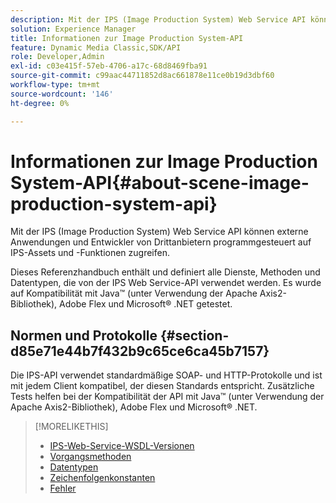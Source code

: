 ```yaml
---
description: Mit der IPS (Image Production System) Web Service API können externe Anwendungen und Entwickler von Drittanbietern programmgesteuert auf IPS-Assets und -Funktionen zugreifen.
solution: Experience Manager
title: Informationen zur Image Production System-API
feature: Dynamic Media Classic,SDK/API
role: Developer,Admin
exl-id: c03e415f-57eb-4706-a17c-68d8469fba91
source-git-commit: c99aac44711852d8ac661878e11ce0b19d3dbf60
workflow-type: tm+mt
source-wordcount: '146'
ht-degree: 0%

---
```


# Informationen zur Image Production System-API{#about-scene-image-production-system-api}

Mit der IPS (Image Production System) Web Service API können externe Anwendungen und Entwickler von Drittanbietern programmgesteuert auf IPS-Assets und -Funktionen zugreifen.

Dieses Referenzhandbuch enthält und definiert alle Dienste, Methoden und Datentypen, die von der IPS Web Service-API verwendet werden. Es wurde auf Kompatibilität mit Java™ (unter Verwendung der Apache Axis2-Bibliothek), Adobe Flex und Microsoft® .NET getestet.

## Normen und Protokolle {#section-d85e71e44b7f432b9c65ce6ca45b7157}

Die IPS-API verwendet standardmäßige SOAP- und HTTP-Protokolle und ist mit jedem Client kompatibel, der diesen Standards entspricht. Zusätzliche Tests helfen bei der Kompatibilität der API mit Java™ (unter Verwendung der Apache Axis2-Bibliothek), Adobe Flex und Microsoft® .NET.

>[!MORELIKETHIS]
>
>* [IPS-Web-Service-WSDL-Versionen](c-wsdl-versions.md#concept-aff3e13f3b59486882260b5f2e962226)
>* [Vorgangsmethoden](operations/c-operations-intro/c-methods/c-methods.md)
>* [Datentypen](types/c-data-types/c-data-types.md#concept-dcf2ce73ff334e22bc4c634e3a0a50a6)
>* [Zeichenfolgenkonstanten](string-constants/c-string-constants/c-string-constants.md)
>* [Fehler](faults/c-faults/c-faults.md#concept-28c5e495f39443ecab05384d8cf8ab6b)
